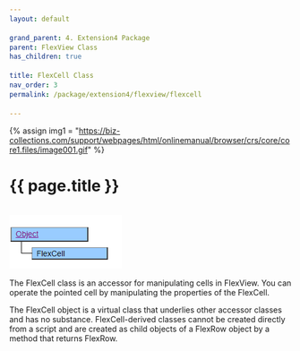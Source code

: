 ```yaml
---
layout: default

grand_parent: 4. Extension4 Package
parent: FlexView Class
has_children: true

title: FlexCell Class
nav_order: 3
permalink: /package/extension4/flexview/flexcell

---
```

{% assign img1 = "https://biz-collections.com/support/webpages/html/onlinemanual/browser/crs/core/core1.files/image001.gif" %}


# {{ page.title }}
<br>

<a href="/img/Package/Ext4-FlexView-FlexCell.PNG" target="_blank">
<img src="/img/Package/Ext4-FlexView-FlexCell.PNG" alt="login image"></a>

The FlexCell class is an accessor for manipulating cells in FlexView. You can operate the pointed cell by manipulating the properties of the FlexCell.

The FlexCell object is a virtual class that underlies other accessor classes and has no substance. FlexCell-derived classes cannot be created directly from a script and are created as child objects of a FlexRow object by a method that returns FlexRow.